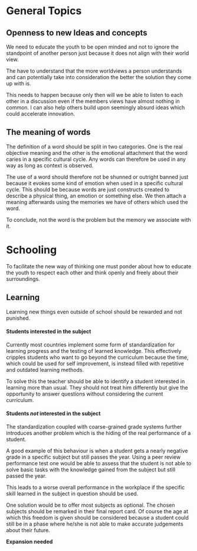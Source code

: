 # General Topics
## Openness to new Ideas and concepts
We need to educate the youth to be open minded and not to ignore the standpoint
of another person just because it does not align with their world view.

The have to understand that the more worldviews a person understands and can
potentially take into consideration the better the solution they come up with is.

This needs to happen because only then will we be able to listen to each other in a discussion even
if the members views have almost nothing in common. I can also help others build upon seemingly absurd
ideas which could accelerate innovation.

## The meaning of words
The definition of a word should be split in two categories. One is the real objective meaning
and the other is the emotional attachment that the word caries in a specific cultural cycle.
Any words can therefore be used in any way as long as context is observed.

The use of a word should therefore not be shunned or outright banned just because it evokes some kind of emotion
when used in a specific cultural cycle. This should be because words are just constructs created to describe
a physical thing, an emotion or something else. We then attach a meaning afterwards using the memories we have of
others which used the word.

To conclude, not the word is the problem but the memory we associate with it.

# Schooling
To facilitate the new way of thinking one must ponder about how to educate the youth to respect each other and think openly and freely about their surroundings.

## Learning
Learning new things even outside of school should be rewarded and not punished.

#### Students interested in the subject
Currently most countries implement some form of standardization for learning progress and the testing of learned knowledge.
This effectively cripples students who want to go beyond the curriculum because the time, which could be used for self
improvement, is instead filled with repetitive and outdated learning methods.

To solve this the teacher should be able to identify a student interested in learning more than usual. They should not treat him
differently but give the opportunity to answer questions without considering the current curriculum.

#### Students *not* interested in the subject
The standardization coupled with coarse-grained grade systems further introduces another problem which is the hiding of the real performance of a student.

A good example of this behaviour is when a student gets a nearly negative grade in a specific subject but still passes the year. Using a peer review performance test
one would be able to assess that the student is not able to solve basic tasks with the knowledge gained from the subject but still passed the year.

This leads to a worse overall performance in the workplace if the specific skill learned in the subject in question should be used.

One solution would be to offer most subjects as optional. The chosen subjects should be remarked in their final report card. Of course the age at which this freedom is given
should be considered because a student could still be in a phase where he/she is not able to make accurate judgements about their future.

__Expansion needed__
